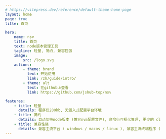 ```yaml
---
# https://vitepress.dev/reference/default-theme-home-page
layout: home
page: true
title: 首页

hero:
    name: nsv
    title: 首页
    text: node版本管理工具
    tagline: 轻量, 简约, 兼容性强
    image:
        src: /logo.svg
    actions:
        - theme: brand
          text: 开始使用
          link: /zh/guide/intro/
        - theme: alt
          text: 在github上查看
          link: https://github.com/jshub-top/nsv

features:
    - title: 轻量
      details: 程序仅200kb, 无侵入式配置平台环境
    - title: 简约
      details: 自动切换node版本 (兼容nvm配置文件), 命令行可视化管理, 更少的 cli 指令
    - title: 兼容性强
      details: 兼容主流平台 ( windows / macos / linux ), 兼容主流终端程序 ( powershell / sh / bash / zsh / fish / csh 等)
---
```

